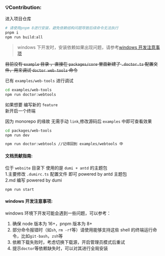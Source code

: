 ### 💡Contribution:

进入项目仓库<br>

```sh
# 请使用pnpm 8进行安装，避免依赖结构问题导致后续命令无法执行
pnpm i
npm run build:all
```

> windows 下开发时，安装依赖如果出现问题，请参考[windows 开发注意事项](#windows开发注意事项)

~~目前没有 `example` 目录 ，直接在 `packages/core` 里面新建了 `.doctor.ts` 配置文件，用来调试 `doctor web-tools` 命令~~<br>

已有 `examples/web-tools` 进行调试

```sh
cd examples/web-tools
npm run doctor:webtools
```

如果想要 编写新的 `feature`<br>
新开启一个终端 <br>

因为 monorepo 的缘故 无需手动 `link`,修改源码后 `examples` 中即可查看效果

```sh
cd packages/web-tools
npm run dev

npm run doctor:webtools //记得回到 examples/webtools 中
```

#### 文档贡献指南:

位于 `website` 目录下 使用的是 `dumi + antd` 的主题包<br> 1.主要修改 `.dumirc.ts` 配置文件 即可 powered by antd 主题包<br>
2.md 编写 powered by dumi<br>

```sh
npm run start
```

#### windows 开发注意事项:

windows 环境下开发可能会遇到一些问题，可以参考：

1. 确保 node 版本为 16+，pnpm 版本为 8+
2. 部分命令报错时（如`sh`, `rm -rf`等）请使用能够支持这些 shell 的终端运行命令，比如`git-bash`，`zsh`等
3. 依赖下载失败时，考虑切换下载源，开启管理员模式后重试
4. 提示`doctor`等依赖缺失时，可以对其进行全局安装
